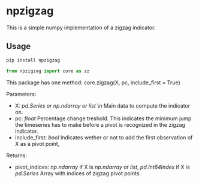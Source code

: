 # npzigzag
This is a simple numpy implementation of a zigzag indicator.

## Usage
```python
pip install npzigzag
```
```python
from npzigzag import core as zz
```
This package has one method:
core.zigzag(X, pc, include_first = True)

Parameters:
* X: *pd.Series or np.ndarray or list* \n
    Main data to compute the indicator on.
* pc: *float*
    Percentage change treshold. This indicates the minimum jump the timeseries has to make before a pivot is recognized in the zigzag indicator.
* include_first: *bool*
    Indicates wether or not to add the first observation of X as a pivot point,

Returns:
* pivot_indices: *np.ndarray* if X is *np.ndarray* or *list*, *pd.Int64Index* if X is *pd.Series*
    Array with indices of zigzag pivot points.
